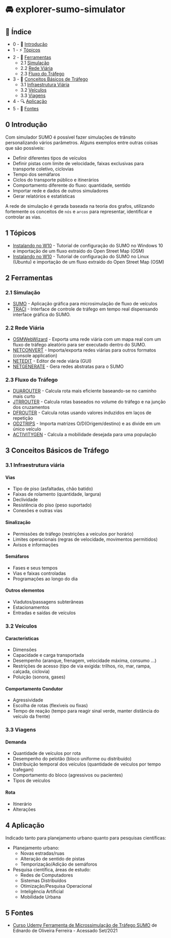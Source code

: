 # :oncoming_automobile: explorer-sumo-simulator

## 📝 Índice

- 0 - 🏁 [Introdução](#0-introdução) 
- 1 - ⚡ [Tópicos](#1-tópicos)
- 2 - 🔧 [Ferramentas](#2-ferramentas)
  - 2.1 [Simulação](#21-simulação)  
  - 2.2 [Rede Viária](#22-rede-viária)  
  - 2.3 [Fluxo do Tráfego](#23-fluxo-do-tráfego)
- 3 - 🚦 [Conceitos Básicos de Tráfego](#3-conceitos-básicos-de-tráfego)
  - 3.1 [Infraestrutura Viária](#31-infraestrutura-viária)
  - 3.2 [Veículos](#32-veículos)
  - 3.3 [Viagens](#33-viagens)
- 4 - 🔍 [Aplicação](#4-aplicação)
- 5 - 📗 [Fontes](#5-fontes)

## 0 Introdução

Com simulador SUMO é possível fazer simulações de trânsito personalizando vários parâmetros. Alguns exemplos entre outras coisas que são possíveis:

- Definir diferentes tipos de veículos
- Definir pistas com limite de velocidade, faixas exclusivas para transporte coletivo, ciclovias
- Tempo dos semáfaros
- Ciclos do transporte público e itinerários
- Comportamento diferente do fluxo: quantidade, sentido
- Importar rede e dados de outros simuladores
- Gerar relatórios e estatísticas

A rede de simulação é gerada baseada na teoria dos grafos, utilizando fortemente os conceitos de `nós` e `arcos` para representar, identificar e controlar as vias.

## 1 Tópicos

- [Instalando no W10](start-w10/README.md) - Tutorial de configuração do SUMO no Windows 10 e importação de um fluxo extraído do Open Street Map (OSM)
- [Instalando no W10](start-ubuntu/README.md) - Tutorial de configuração do SUMO no Linux (Ubuntu) e importação de um fluxo extraído do Open Street Map (OSM)

## 2 Ferramentas

### 2.1 Simulação

- [SUMO](https://sumo.dlr.de/docs/) - Aplicação gráfica para microsimulação de fluxo de veículos
- [TRACI](https://sumo.dlr.de/docs/TraCI.html) - Interface de controle de tráfego em tempo real dispensando interface gráfica do SUMO.

### 2.2 Rede Viária

- [OSMWebWizard](https://sumo.dlr.de/docs/Tutorials/OSMWebWizard.html) - Exporta uma rede viária com um mapa real com um fluxo de tráfego aleatório para ser executado dentro do SUMO.
- [NETCONVERT](https://sumo.dlr.de/docs/netconvert.html) - Importa/exporta redes viárias para outros formatos (console application)
- [NETEDIT](https://sumo.dlr.de/docs/Netedit/index.html) - Editor de rede viária (GUI)
- [NETGENERATE](https://sumo.dlr.de/docs/netgenerate.html) - Gera redes abstratas para o SUMO

### 2.3 Fluxo do Tráfego

- [DUAROUTER](https://sumo.dlr.de/docs/duarouter.html) - Calcula rota mais eficiente baseando-se no caminho mais curto
- [JTRROUTER](https://sumo.dlr.de/docs/jtrrouter.html) - Calcula rotas baseados no volume do tráfego e na junção dos cruzamentos
- [DFROUTER](https://sumo.dlr.de/docs/dfrouter.html) - Calcula rotas usando valores induzidos em laços de repetição
- [OD2TRIPS](https://sumo.dlr.de/docs/od2trips.html) - Importa matrizes O/D(Origem/destino) e as divide em um único veículo
- [ACTIVITYGEN](https://sumo.dlr.de/docs/activitygen.html) - Calcula a mobilidade desejada para uma população 

## 3 Conceitos Básicos de Tráfego

### 3.1 Infraestrutura viária  

#### Vias

- Tipo de piso (asfaltadas, chão batido)
- Faixas de rolamento (quantidade, largura)
- Declividade
- Resistência do piso (peso suportado)
- Conexões e outras vias

#### Sinalização

- Permissões de tráfego (restrições a veículos por horário)
- Limites operacionais (regras de velocidade, movimentos permitidos)
- Avisos e informações

#### Semáfaros

- Fases e seus tempos
- Vias e faixas controladas
- Programações ao longo do dia

#### Outros elementos

- Viadutos/passagens subterâneas
- Estacionamentos
- Entradas e saídas de veículos

### 3.2 Veículos  

#### Características

- Dimensões
- Capacidade e carga transportada
- Desempenho (aranque, frenagem, velocidade máxima, consumo ...)
- Restrições de acesso (tipo de via exigida: trilhos, rio, mar, rampa, calçada, ciclovia)
- Poluição (sonora, gases)

#### Comportamento Condutor

- Agressividade
- Escolha de rotas (flexíveis ou fixas)
- Tempo de reação (tempo para reagir sinal verde, manter distância do veículo da frente)

### 3.3 Viagens

#### Demanda

- Quantidade de veículos por rota
- Desempenho do pelotão (bloco uniforme ou distribuído)
- Distribuição temporal dos veículos (quantidade de veículos por tempo trafegam)
- Comportamento do bloco (agressivos ou pacientes)
- Tipos de veículos

#### Rota

- Itinerário
- Alterações

## 4 Aplicação

Indicado tanto para planejamento urbano quanto para pesquisas científicas:
  - Planejamento urbano:
    - Novas estradas/ruas
    - Alteração de sentido de pistas
    - Temporização/Adição de semáforos
  - Pesquisa científica, áreas de estudo:
    - Redes de Computadores
    - Sistemas Distribuídos
    - Otimização/Pesquisa Operacional
    - Inteligência Artificial
    - Mobilidade Urbana

## 5 Fontes

- [Curso Udemy Ferramenta de Microssimulação de Tráfego SUMO](https://www.udemy.com/course/ferramenta-de-microssimulacao-de-trafego-sumo) de Ednardo de Oliveira Ferreira - Acessado Set/2021

